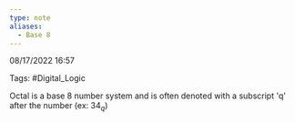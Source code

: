 ```yaml
---
type: note
aliases:
  - Base 8
---
```

08/17/2022 16:57

Tags: #Digital_Logic 

Octal is a base 8 number system and is often denoted with a subscript 'q' after the number (ex: $34_q$)